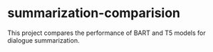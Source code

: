 # summarization-comparision
This project compares the performance of BART and T5 models for dialogue summarization.
